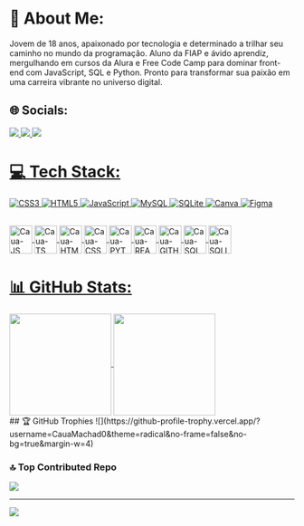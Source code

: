 # 💫 About Me:
Jovem de 18 anos, apaixonado por tecnologia e determinado a trilhar seu caminho no mundo da programação. Aluno da FIAP e ávido aprendiz, mergulhando em cursos da Alura e Free Code Camp para dominar front-end com JavaScript, SQL e Python. Pronto para transformar sua paixão em uma carreira vibrante no universo digital.


## 🌐 Socials:
<div>
  <a href="malito:contato@caua.marcelo.machado@gmail.com" target="_blank"><img src="https://img.shields.io/badge/Gmail-D14836?style=for-the-badge&logo=gmail&logoColor=white" target="_blank"</a>
  <a href="https://www.linkedin.com/in/cau%C3%A3-marcelo-machado-93b8a5263/" target="_blank"><img src="https://img.shields.io/badge/LinkedIn-0077B5?style=for-the-badge&logo=linkedin&logoColor=white" target="_blank"</a>
  <a href="https://instagram.com/_ca_machad0" target="_blank"><img src="https://img.shields.io/badge/Instagram-E4405F?style=for-the-badge&logo=instagram&logoColor=white
" target="_blank"</a>
</div>

# 💻 Tech Stack:
![CSS3](https://img.shields.io/badge/css3-%231572B6.svg?style=for-the-badge&logo=css3&logoColor=white) ![HTML5](https://img.shields.io/badge/html5-%23E34F26.svg?style=for-the-badge&logo=html5&logoColor=white) ![JavaScript](https://img.shields.io/badge/javascript-%23323330.svg?style=for-the-badge&logo=javascript&logoColor=%23F7DF1E) ![MySQL](https://img.shields.io/badge/mysql-%2300000f.svg?style=for-the-badge&logo=mysql&logoColor=white) ![SQLite](https://img.shields.io/badge/sqlite-%2307405e.svg?style=for-the-badge&logo=sqlite&logoColor=white) ![Canva](https://img.shields.io/badge/Canva-%2300C4CC.svg?style=for-the-badge&logo=Canva&logoColor=white) ![Figma](https://img.shields.io/badge/figma-%23F24E1E.svg?style=for-the-badge&logo=figma&logoColor=white)

<div style="display: inline_block"><br>
  <img align="center" alt="Caua-JS" height="50" width="40" src="https://cdn.jsdelivr.net/gh/devicons/devicon@latest/icons/javascript/javascript-original.svg" />
  <img align="center" alt="Caua-TS" height="50" width="40" src="https://cdn.jsdelivr.net/gh/devicons/devicon@latest/icons/typescript/typescript-original.svg" />
  <img align="center" alt="Caua-HTML" height="50" width="40" src="https://cdn.jsdelivr.net/gh/devicons/devicon@latest/icons/html5/html5-original.svg" />
  <img align="center" alt="Caua-CSS" height="50" width="40" src="https://cdn.jsdelivr.net/gh/devicons/devicon@latest/icons/css3/css3-original.svg" />
  <img align="center" alt="Caua-PYTHON" height="50" width="40" src="https://cdn.jsdelivr.net/gh/devicons/devicon@latest/icons/python/python-original.svg" />
  <img align="center" alt="Caua-REACT" height="50" width="40" src="https://cdn.jsdelivr.net/gh/devicons/devicon@latest/icons/react/react-original.svg" />
  <img align="center" alt="Caua-GITHUB" height="50" width="40" src="https://cdn.jsdelivr.net/gh/devicons/devicon@latest/icons/github/github-original.svg" />
  <img align="center" alt="Caua-SQLD" height="50" width="40" src="https://cdn.jsdelivr.net/gh/devicons/devicon@latest/icons/sqldeveloper/sqldeveloper-original.svg" />
  <img align="center" alt="Caua-SQLITE" height="50" width="40" src="https://cdn.jsdelivr.net/gh/devicons/devicon@latest/icons/sqlite/sqlite-original.svg" />
</div>

# 📊 GitHub Stats:
<div>
  <a href="https://github.com/anuraghazra/github-readme-stats">
  <img height="180em" align="center" src="https://github-readme-stats.vercel.app/api?username=CauaMachad0&&size_weight=0.5&count_weight=0.5&show_icons=true&theme=neon" />
  <img height="180em" align="center" src="https://github-readme-stats.vercel.app/api/top-langs/?username=anuraghazra&layout=donut)](https://github.com/anuraghazra/github-readme-stats" />
  </a>
</div>
## 🏆 GitHub Trophies
![](https://github-profile-trophy.vercel.app/?username=CauaMachad0&theme=radical&no-frame=false&no-bg=true&margin-w=4)

### 🔝 Top Contributed Repo
![](https://github-contributor-stats.vercel.app/api?username=CauaMachad0&limit=5&theme=dark&combine_all_yearly_contributions=true)

---
[![](https://visitcount.itsvg.in/api?id=CauaMachad0&icon=5&color=0)](https://visitcount.itsvg.in)

<!-- Proudly created with GPRM ( https://gprm.itsvg.in ) -->
